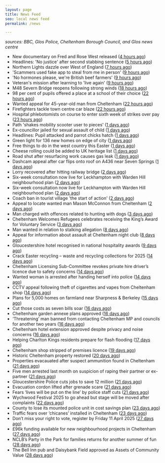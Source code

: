 ```yaml
---
layout: page
title: News Feed
seo: local news feed
permalink: /news

---
```


_sources: BBC, Glos Police, Cheltenham Borough Council, and Glos news centre_

<!-- news_marker starts -->
- New documentary on Fred and Rose West released ([4 hours ago](https://www.bbc.com/news/articles/c78j443v77vo))
- Headlines: 'No justice' after second stabbing sentence ([5 hours ago](https://www.bbc.com/news/articles/c8epx324pdwo))
- Northern Lights dazzle over West of England ([7 hours ago](https://www.bbc.com/news/articles/cpvrlw8xjdmo))
- 'Scammers used fake app to steal from me in person' ([9 hours ago](https://www.bbc.com/news/articles/cn05d58jwvdo))
- 'No hormones please, we're British beef farmers' ([9 hours ago](https://www.bbc.com/news/articles/cp31qqlq29vo))
- Veteran's mission after learning to 'live again' ([9 hours ago](https://www.bbc.com/news/articles/cn5xxn54zz6o))
- M48 Severn Bridge reopens following strong winds ([18 hours ago](https://www.bbc.com/news/articles/cq675yzqrveo))
- 98 per cent of pupils offered a place at a school of their choice ([22 hours ago](https://gloucesternewscentre.co.uk/98-per-cent-of-pupils-offered-a-place-at-a-school-of-their-choice/))
- Wanted appeal for 45-year-old man from Cheltenham ([22 hours ago](https://gloucesternewscentre.co.uk/wanted-appeal-for-45-year-old-man-from-cheltenham/))
- Firefighters tackle town centre car blaze ([22 hours ago](https://www.bbc.com/news/articles/cdjlzz2rj3xo))
- Hospital phlebotomists on course to enter sixth week of strikes over pay ([23 hours ago](https://gloucesternewscentre.co.uk/hospital-phlebotomists-on-course-to-enter-sixth-week-of-strikes-over-pay/))
- Path 'shakes mobility scooter user to pieces' ([1 days ago](https://www.bbc.com/news/articles/cy70yxyy3ggo))
- Ex-councillor jailed for sexual assault of child ([1 days ago](https://www.bbc.com/news/articles/cql6z67xl5qo))
- Headlines: Pupil attacked and parrot chicks hatch ([1 days ago](https://www.bbc.com/news/articles/cd6j3j9qzy4o))
- Green light for 136 new homes on edge of city ([1 days ago](https://www.bbc.com/news/articles/c5y6lv77rw3o))
- Free things to do in the west country this Easter ([1 days ago](https://www.bbc.com/news/articles/c74nnn2w2vvo))
- Cheese rolling could be added to UK heritage list ([1 days ago](https://www.bbc.com/news/articles/czrv6z6z1k7o))
- Road shut after resurfacing work causes gas leak ([1 days ago](https://www.bbc.com/news/articles/cgkgr6z4474o))
- Dashcam appeal after car flips onto roof on A436 near Seven Springs ([1 days ago](https://gloucesternewscentre.co.uk/dashcam-appeal-after-car-flips-onto-roof-on-a436-near-seven-springs/))
- Lorry recovered after hitting railway bridge ([2 days ago](https://www.bbc.com/news/articles/cn9124x7p0do))
- Six-week consultation now live for Leckhampton with Warden Hill neighbourhood plan ([2 days ago](https://gloucesternewscentre.co.uk/six-week-consultation-now-live-for-leckhampton-with-warden-hill-neighbourhood-plan-2/))
- Six-week consultation now live for Leckhampton with Warden Hill neighbourhood plan ([2 days ago](https://www.cheltenham.gov.uk/news/article/3003/six-week_consultation_now_live_for_leckhampton_with_warden_hill_neighbourhood_plan))
- Coach ban in tourist village 'the start of action' ([2 days ago](https://www.bbc.com/news/articles/c5ylpr9vz83o))
- Appeal to locate wanted man Mason McConnon from Cheltenham ([2 days ago](https://gloucesternewscentre.co.uk/appeal-to-locate-wanted-man-mason-mcconnon-from-cheltenham/))
- Man charged with offences related to hunting with dogs ([3 days ago](https://gloucesternewscentre.co.uk/man-charged-with-offences-related-to-hunting-with-dogs/))
- Cheltenham Welcomes Refugees celebrates receiving the King’s Award for Voluntary Service ([3 days ago](https://gloucesternewscentre.co.uk/cheltenham-welcomes-refugees-celebrates-receiving-the-kings-award-for-voluntary-service/))
- Man wanted in relation to stalking allegation ([8 days ago](https://gloucesternewscentre.co.uk/man-wanted-in-relation-to-stalking-allegation/))
- Appeal for information about assault at Cheltenham night club ([8 days ago](https://gloucesternewscentre.co.uk/appeal-for-information-about-assault-at-cheltenham-night-club/))
- Gloucestershire hotel recognised in national hospitality awards ([9 days ago](https://gloucesternewscentre.co.uk/gloucestershire-hotel-recognised-in-national-hospitality-awards/))
- Crack Easter recycling – waste and recycling collections for 2025 ([14 days ago](https://www.cheltenham.gov.uk/news/article/3002/crack_easter_recycling_%E2%80%93_waste_and_recycling_collections_for_2025))
- Cheltenham Licensing Sub-Committee revokes private hire driver’s licence due to safety concerns ([14 days ago](https://www.cheltenham.gov.uk/news/article/3001/cheltenham_licensing_sub-committee_revokes_private_hire_drivers_licence_due_to_safety_concerns))
- Wanted woman is arrested after handing herself into police ([14 days ago](https://gloucesternewscentre.co.uk/wanted-woman-is-arrested-after-handing-herself-into-police/))
- CCTV appeal following theft of cigarettes and vapes from Cheltenham shop ([14 days ago](https://gloucesternewscentre.co.uk/cctv-appeal-following-theft-of-cigarettes-and-vapes-from-cheltenham-shop/))
- Plans for 5,000 homes on farmland near Sharpness & Berkeley ([15 days ago](https://www.bbc.co.uk/sounds/play/p0l1v3k3))
- Cut those costs as seven bills soar ([16 days ago](https://www.bbc.co.uk/sounds/play/p0l1mstk))
- Cheltenham garden annexe plans approved ([16 days ago](https://gloucesternewscentre.co.uk/cheltenham-garden-annexe-plans-approved/))
- ‘Threatening’ man banned from contacting Cheltenham MP and councils for another two years ([16 days ago](https://gloucesternewscentre.co.uk/threatening-man-banned-from-contacting-cheltenham-mp-and-councils-for-another-two-years/))
- Cheltenham hotel extension approved despite privacy and noise concerns ([16 days ago](https://gloucesternewscentre.co.uk/cheltenham-hotel-extension-approved-despite-privacy-and-noise-concerns/))
- Helping Charlton Kings residents prepare for flash flooding ([17 days ago](https://www.cheltenham.gov.uk/news/article/3000/helping_charlton_kings_residents_prepare_for_flash_flooding))
- Cheltenham shop stripped of premises licence ([19 days ago](https://gloucesternewscentre.co.uk/cheltenham-shop-stripped-of-premises-licence/))
- Historic Cheltenham property restored ([20 days ago](https://gloucesternewscentre.co.uk/historic-cheltenham-property-restored/))
- Properties evacauated after suspect ammunition found in Cheltenham ([21 days ago](https://gloucesternewscentre.co.uk/propeties-evacauated-after-suspect-ammuintion-found-in-cheltenham/))
- Five men arrested last month on suspicion of raping their partner or ex-partner ([21 days ago](https://gloucesternewscentre.co.uk/five-men-arrested-last-month-on-suspicion-of-raping-their-partner-or-ex-partner/))
- Gloucestershire Police cuts jobs to save 12 million ([21 days ago](https://www.bbc.co.uk/sounds/play/p0l0mzhx))
- Evacuation cordon lifted after grenade scare ([21 days ago](https://gloucesternewscentre.co.uk/evacuation-cordon-lifted-after-grenade-scare/))
- Fears ‘lives will be put on the line’ by police staff cuts ([21 days ago](https://gloucesternewscentre.co.uk/fears-lives-will-be-put-on-the-line-by-police-staff-cuts/))
- Wychwood Festival 2025 to go ahead but stage will be moved after complaints ([22 days ago](https://gloucesternewscentre.co.uk/wychwood-festival-2025-to-go-ahead-but-stage-will-be-moved-after-complaints/))
- County to lose its mounted police unit in cost savings plan ([23 days ago](https://gloucesternewscentre.co.uk/county-to-lose-its-mounted-police-unit-in-cost-savings-plan/))
- Traffic fears over ‘chicanes’ installed in Cheltenham ([23 days ago](https://gloucesternewscentre.co.uk/traffic-fears-over-chicanes-installed-in-cheltenham/))
- Don’t miss your right to vote, register by Friday 11 April 2025 ([27 days ago](https://www.cheltenham.gov.uk/news/article/2999/dont_miss_your_right_to_vote_register_by_friday_11_april_2025))
- £96k funding available for new neighbourhood projects in Cheltenham ([27 days ago](https://www.cheltenham.gov.uk/news/article/2998/96k_funding_available_for_new_neighbourhood_projects_in_cheltenham))
- NCLB’s Party in the Park for families returns for another summer of fun ([28 days ago](https://www.cheltenham.gov.uk/news/article/2997/nclbs_party_in_the_park_for_families_returns_for_another_summer_of_fun))
- The Bell Inn pub and Daisybank Field approved as Assets of Community Value ([28 days ago](https://www.cheltenham.gov.uk/news/article/2996/the_bell_inn_pub_and_daisybank_field_approved_as_assets_of_community_value))

<!-- news_marker ends -->
